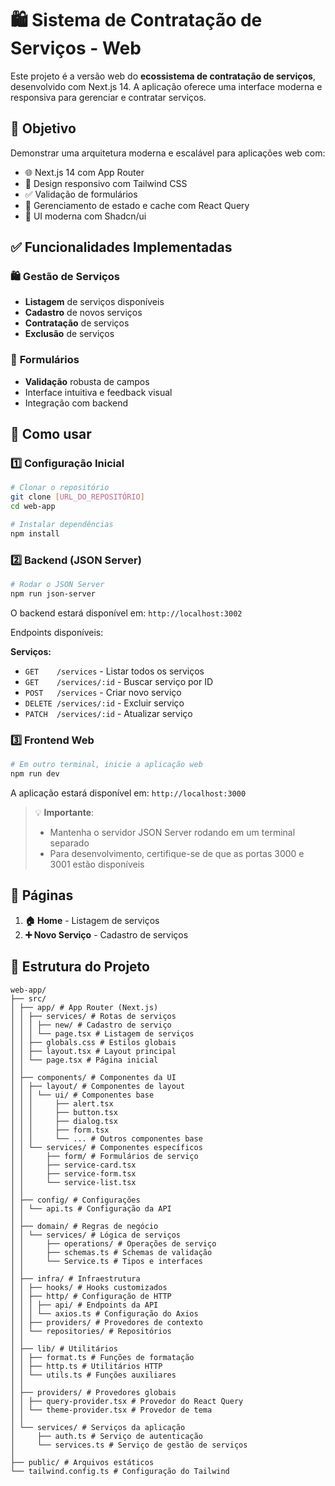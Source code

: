 # 🛍️ Sistema de Contratação de Serviços - Web

Este projeto é a versão web do **ecossistema de contratação de serviços**, desenvolvido com Next.js 14. A aplicação oferece uma interface moderna e responsiva para gerenciar e contratar serviços.

## 🎯 Objetivo

Demonstrar uma arquitetura moderna e escalável para aplicações web com:

- 🌐 Next.js 14 com App Router
- 📱 Design responsivo com Tailwind CSS
- ✅ Validação de formulários
- 🔄 Gerenciamento de estado e cache com React Query
- 🎨 UI moderna com Shadcn/ui

## ✅ Funcionalidades Implementadas

### 🛍️ **Gestão de Serviços**

- **Listagem** de serviços disponíveis
- **Cadastro** de novos serviços
- **Contratação** de serviços
- **Exclusão** de serviços

### 📝 **Formulários**

- **Validação** robusta de campos
- Interface intuitiva e feedback visual
- Integração com backend

## 🚀 **Como usar**

### 1️⃣ Configuração Inicial

```bash
# Clonar o repositório
git clone [URL_DO_REPOSITÓRIO]
cd web-app

# Instalar dependências
npm install
```

### 2️⃣ Backend (JSON Server)

```bash
# Rodar o JSON Server
npm run json-server
```

O backend estará disponível em: `http://localhost:3002`

Endpoints disponíveis:

**Serviços:**

- `GET    /services` - Listar todos os serviços
- `GET    /services/:id` - Buscar serviço por ID
- `POST   /services` - Criar novo serviço
- `DELETE /services/:id` - Excluir serviço
- `PATCH  /services/:id` - Atualizar serviço

### 3️⃣ Frontend Web

```bash
# Em outro terminal, inicie a aplicação web
npm run dev
```

A aplicação estará disponível em: `http://localhost:3000`

> 💡 **Importante**:
>
> - Mantenha o servidor JSON Server rodando em um terminal separado
> - Para desenvolvimento, certifique-se de que as portas 3000 e 3001 estão disponíveis

## 📱 **Páginas**

1. **🏠 Home** - Listagem de serviços
2. **➕ Novo Serviço** - Cadastro de serviços

## 📁 Estrutura do Projeto

```
web-app/
├── src/
│ ├── app/ # App Router (Next.js)
│ │ ├── services/ # Rotas de serviços
│ │ │ ├── new/ # Cadastro de serviço
│ │ │ └── page.tsx # Listagem de serviços
│ │ ├── globals.css # Estilos globais
│ │ ├── layout.tsx # Layout principal
│ │ └── page.tsx # Página inicial
│ │
│ ├── components/ # Componentes da UI
│ │ ├── layout/ # Componentes de layout
│ │ │ └── ui/ # Componentes base
│ │ │     ├── alert.tsx
│ │ │     ├── button.tsx
│ │ │     ├── dialog.tsx
│ │ │     ├── form.tsx
│ │ │     └── ... # Outros componentes base
│ │ └── services/ # Componentes específicos
│ │     ├── form/ # Formulários de serviço
│ │     ├── service-card.tsx
│ │     ├── service-form.tsx
│ │     └── service-list.tsx
│ │
│ ├── config/ # Configurações
│ │ └── api.ts # Configuração da API
│ │
│ ├── domain/ # Regras de negócio
│ │ └── services/ # Lógica de serviços
│ │     ├── operations/ # Operações de serviço
│ │     ├── schemas.ts # Schemas de validação
│ │     └── Service.ts # Tipos e interfaces
│ │
│ ├── infra/ # Infraestrutura
│ │ ├── hooks/ # Hooks customizados
│ │ ├── http/ # Configuração de HTTP
│ │ │ ├── api/ # Endpoints da API
│ │ │ └── axios.ts # Configuração do Axios
│ │ ├── providers/ # Provedores de contexto
│ │ └── repositories/ # Repositórios
│ │
│ ├── lib/ # Utilitários
│ │ ├── format.ts # Funções de formatação
│ │ ├── http.ts # Utilitários HTTP
│ │ └── utils.ts # Funções auxiliares
│ │
│ ├── providers/ # Provedores globais
│ │ ├── query-provider.tsx # Provedor do React Query
│ │ └── theme-provider.tsx # Provedor de tema
│ │
│ └── services/ # Serviços da aplicação
│     ├── auth.ts # Serviço de autenticação
│     └── services.ts # Serviço de gestão de serviços
│
├── public/ # Arquivos estáticos
└── tailwind.config.ts # Configuração do Tailwind
```
